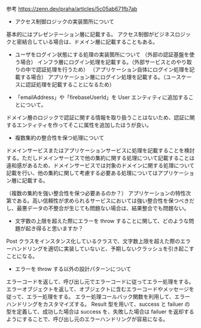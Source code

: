 参考
https://zenn.dev/praha/articles/5c05ab671fb7ab

- アクセス制御ロジックの実装箇所について

基本的にはプレゼンテーション層に記載する。
アクセス制御がビジネスロジックと密結合している場合は、ドメイン層に記載することもある。

- ユーザをログイン状態にする処理の実装箇所について
  （外部の認証基盤を使う場合）
  インフラ層にログイン処理を記載する。（外部サービスとのやり取りの中で認証処理を行うため）
  （アプリケーション自体にログイン処理を記載する場合）
  アプリケーション層にログイン処理を記載する。（ユースケースに認証処理を記載することになるため）

- 「emailAddress」や「firebaseUserId」を User エンティティに追加することについて。

ドメイン層のロジックで認証に関する情報を取り扱うことはないため、認証に関するエンティティを作ってそこに属性を追加したほうが良い。

- 複数集約の整合性を保つ処理について

ドメインサービスまたはアプリケーションサービスに処理を記載することを検討する。ただしドメインサービスで他の集約に関する処理について記載することは違和感があるため、ドメインサービスでは対象のドメインに関する処理について記載を行い、他の集約に関して考慮する必要ある処理についてはアプリケーション層に記載する。

（複数の集約を強い整合性を保つ必要あるのか？）
アプリケーションの特性次第である。高い信頼性が求められるサービスにおいては強い整合性を保つべきだし、最悪データの不整合が生じても問題ない場合は、結果整合でも問題ない。

- 文字数の上限を超えた際にエラーを throw することに関して、どのような問題が起き得ると思いますか？

Post クラスをインスタンス化しているクラスで、文字数上限を超えた際のエラーハンドリングを適切に実装していないと、予期しないクラッシュを引き起こすことになる。

- エラーを throw する以外の設計パターンについて

エラーコードを返して、呼び出し元でエラーコードに従ってエラー処理をする。
エラーオブジェクトを返して、オブジェクトに含むエラーコードやメッセージを従って、エラー処理をする。
エラー処理コールバック関数を利用して、エラーハンドリングをカスタマイズする。
Result 型を用いて、success と failuer の型を定義して、成功した場合は success を、失敗した場合は failuer を返却するようにすることで、呼び出し元のエラーハンドリングが容易になる。
